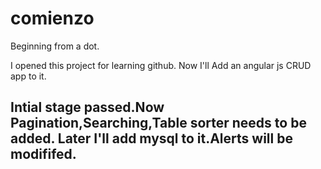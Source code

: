 # comienzo
Beginning from a dot.

I opened this project for learning github. 
Now I'll Add an angular js CRUD app to it.

Intial stage passed.Now Pagination,Searching,Table sorter needs to be added. Later I'll add mysql to it.Alerts will be modififed.
------------------------------------------------------------------------------------------------------------------------------------------

